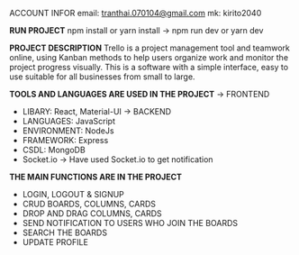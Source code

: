 ACCOUNT INFOR
email: tranthai.070104@gmail.com
mk: kirito2040

**RUN PROJECT**
npm install or yarn install
-> npm run dev or yarn dev

 **PROJECT DESCRIPTION** 
Trello is a project management tool and teamwork online, using Kanban methods to help users organize work and monitor the project progress visually. This is a software with a simple interface, easy to use suitable for all businesses from small to large.

**TOOLS AND LANGUAGES ARE USED IN THE PROJECT**
-> FRONTEND
* LIBARY: React, Material-UI
-> BACKEND
* LANGUAGES: JavaScript
* ENVIRONMENT: NodeJs
* FRAMEWORK: Express
* CSDL: MongoDB
* Socket.io
-> Have used Socket.io to get notification
  
**THE MAIN FUNCTIONS ARE IN THE PROJECT**
* LOGIN, LOGOUT & SIGNUP
* CRUD BOARDS, COLUMNS, CARDS
* DROP AND DRAG COLUMNS, CARDS
* SEND NOTIFICATION TO USERS WHO JOIN THE BOARDS
* SEARCH THE BOARDS
* UPDATE PROFILE
